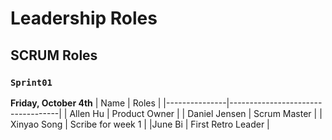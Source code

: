 # Leadership Roles

## SCRUM Roles

### `Sprint01` 
**Friday, October 4th**
| Name          | Roles                             |
|---------------|-----------------------------------|
| Allen Hu      | Product Owner                     |
| Daniel Jensen | Scrum Master                      |
| Xinyao Song   | Scribe  for week 1                |
|June Bi        | First Retro Leader                |


